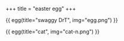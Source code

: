 +++
title = "easter egg"
+++

{{ egg(title="swaggy DrT", img="egg.png") }}

{{ egg(title="cat", img="cat-n.png") }}
